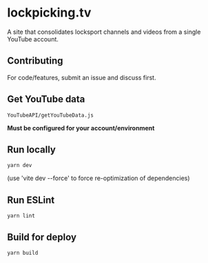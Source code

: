 # lockpicking.tv

A site that consolidates locksport channels and videos from a single YouTube account. 

## Contributing
For code/features, submit an issue and discuss first.

## Get YouTube data

```
YouTubeAPI/getYouTubeData.js
```
**Must be configured for your account/environment**

## Run locally
```
yarn dev
```

(use 'vite dev --force' to force re-optimization of dependencies)

## Run ESLint
```
yarn lint
```



## Build for deploy

```
yarn build
```
